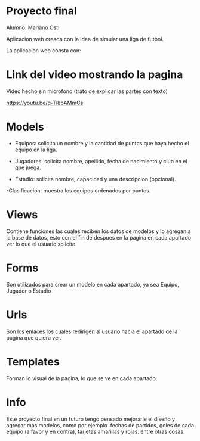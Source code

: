 # Proyecto final 
Alumno: Mariano Osti

Aplicacion web creada con la idea de simular una liga de futbol.

La aplicacion web consta con:

# Link del video mostrando la pagina
Video hecho sin microfono (trato de explicar las partes con texto)

https://youtu.be/q-Tl8bAMmCs

# Models
- Equipos: solicita un nombre y la cantidad de puntos que haya hecho el equipo en la liga.

- Jugadores: solicita nombre, apellido, fecha de nacimiento y club en el que juega.

- Estadio: solicita nombre, capacidad y una descripcion (opcional).

-Clasificacion: muestra los equipos ordenados por puntos.

# Views
Contiene funciones las cuales reciben los datos de modelos y lo agregan a la base de datos, esto con el fin de despues
en la pagina en cada apartado ver lo que el usuario solicite.

# Forms
Son utilizados para crear un modelo en cada apartado, ya sea Equipo, Jugador o Estadio

# Urls
Son los enlaces los cuales redirigen al usuario hacia el apartado de la pagina que quiera ver.

# Templates
Forman lo visual de la pagina, lo que se ve en cada apartado.

# Info
Este proyecto final en un futuro tengo pensado mejorarle el diseño y agregar mas modelos, como por ejemplo. fechas de partidos, goles de cada equipo (a favor y en contra), tarjetas amarillas y rojas. entre otras cosas. 